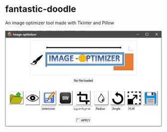 # fantastic-doodle
An image optimizer tool made with Tkinter and Pillow  
<br/>
![image](https://github.com/the-vishal/fantastic-doodle/blob/master/assets/Capture.JPG)
